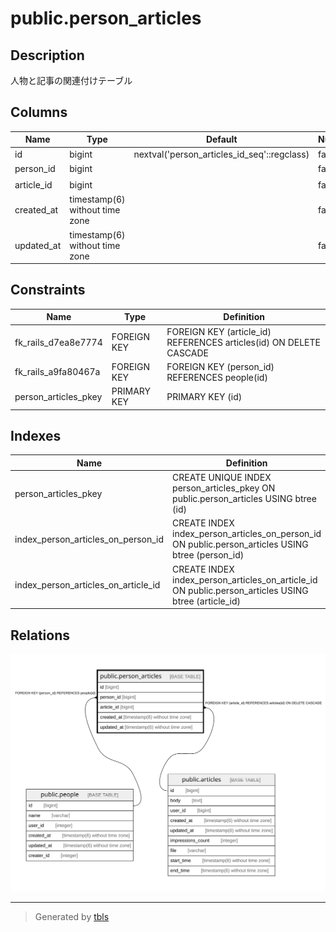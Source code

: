 # public.person_articles

## Description

人物と記事の関連付けテーブル

## Columns

| Name | Type | Default | Nullable | Children | Parents | Comment |
| ---- | ---- | ------- | -------- | -------- | ------- | ------- |
| id | bigint | nextval('person_articles_id_seq'::regclass) | false |  |  |  |
| person_id | bigint |  | false |  | [public.people](public.people.md) | 人物のID |
| article_id | bigint |  | false |  | [public.articles](public.articles.md) | 記事のID |
| created_at | timestamp(6) without time zone |  | false |  |  | 作成日時 |
| updated_at | timestamp(6) without time zone |  | false |  |  | 更新日時 |

## Constraints

| Name | Type | Definition |
| ---- | ---- | ---------- |
| fk_rails_d7ea8e7774 | FOREIGN KEY | FOREIGN KEY (article_id) REFERENCES articles(id) ON DELETE CASCADE |
| fk_rails_a9fa80467a | FOREIGN KEY | FOREIGN KEY (person_id) REFERENCES people(id) |
| person_articles_pkey | PRIMARY KEY | PRIMARY KEY (id) |

## Indexes

| Name | Definition |
| ---- | ---------- |
| person_articles_pkey | CREATE UNIQUE INDEX person_articles_pkey ON public.person_articles USING btree (id) |
| index_person_articles_on_person_id | CREATE INDEX index_person_articles_on_person_id ON public.person_articles USING btree (person_id) |
| index_person_articles_on_article_id | CREATE INDEX index_person_articles_on_article_id ON public.person_articles USING btree (article_id) |

## Relations

![er](public.person_articles.svg)

---

> Generated by [tbls](https://github.com/k1LoW/tbls)
